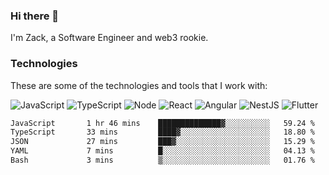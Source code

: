 ### Hi there 👋
I'm Zack, a Software Engineer and web3 rookie.

### Technologies
These are some of the technologies and tools that I work with:

![JavaScript](https://img.shields.io/badge/JavaScript-323330.svg?logo=javascript&logoColor=F7DF1E) 
![TypeScript](https://img.shields.io/badge/TypeScript-007ACC.svg?logo=typescript&logoColor=white) 
![Node](https://img.shields.io/badge/Node.js-43853D.svg?logo=node.js&logoColor=white)
![React](https://img.shields.io/badge/React-20232a.svg?logo=react&logoColor=61DAFB) 
![Angular](https://img.shields.io/badge/Angular-E23237.svg?logo=angularjs&logoColor=white)
![NestJS](https://img.shields.io/badge/NestJS-E0234E?logo=nestjs&logoColor=white)
![Flutter](https://img.shields.io/badge/Flutter-02569B.svg?logo=flutter&logoColor=white)

<!--START_SECTION:waka-->

```txt
JavaScript       1 hr 46 mins    ██████████████▓░░░░░░░░░░   59.24 %
TypeScript       33 mins         ████▓░░░░░░░░░░░░░░░░░░░░   18.80 %
JSON             27 mins         ███▓░░░░░░░░░░░░░░░░░░░░░   15.29 %
YAML             7 mins          █░░░░░░░░░░░░░░░░░░░░░░░░   04.13 %
Bash             3 mins          ▒░░░░░░░░░░░░░░░░░░░░░░░░   01.76 %
```

<!--END_SECTION:waka-->
